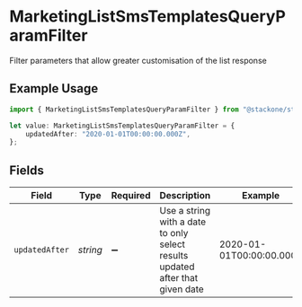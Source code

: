 # MarketingListSmsTemplatesQueryParamFilter

Filter parameters that allow greater customisation of the list response

## Example Usage

```typescript
import { MarketingListSmsTemplatesQueryParamFilter } from "@stackone/stackone-client-ts/sdk/models/operations";

let value: MarketingListSmsTemplatesQueryParamFilter = {
    updatedAfter: "2020-01-01T00:00:00.000Z",
};
```

## Fields

| Field                                                                         | Type                                                                          | Required                                                                      | Description                                                                   | Example                                                                       |
| ----------------------------------------------------------------------------- | ----------------------------------------------------------------------------- | ----------------------------------------------------------------------------- | ----------------------------------------------------------------------------- | ----------------------------------------------------------------------------- |
| `updatedAfter`                                                                | *string*                                                                      | :heavy_minus_sign:                                                            | Use a string with a date to only select results updated after that given date | 2020-01-01T00:00:00.000Z                                                      |
